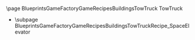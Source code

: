 \page BlueprintsGameFactoryGameRecipesBuildingsTowTruck TowTruck
- \subpage BlueprintsGameFactoryGameRecipesBuildingsTowTruckRecipe_SpaceElevator
